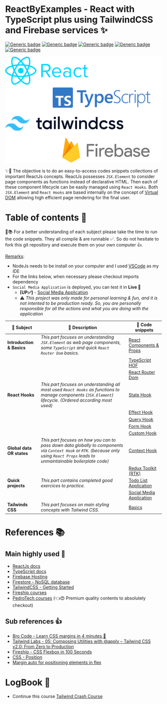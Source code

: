# ReactByExamples - React with TypeScript plus using TailwindCSS and Firebase services ✨

[![Generic badge](https://img.shields.io/badge/ReactJs-18.2-darkblue.svg?style=plastic)](https://reactjs.org/)
[![Generic badge](https://img.shields.io/badge/TypeScript-4.8-blue.svg?style=plastic)](https://www.typescriptlang.org/)
[![Generic badge](https://img.shields.io/badge/TailwindCSS-3.2-lightblue.svg?style=plastic)](https://tailwindcss.com/)
[![Generic badge](https://img.shields.io/badge/Firebase-9.14-yellow.svg?style=plastic)](https://www.npmjs.com/package/firebase)
[![Generic badge](https://img.shields.io/badge/NodeJs-16.18-darkgreen.svg?style=plastic)](https://nodejs.org/en/)

<p align="center">
  <img src="docs/front-img.png" />
</p>

✨👾 The objective is to do an easy-to-access codes snippets collections of important ReactJs concepts. ReactJs possesses `JSX.Element` to consider page components as functions instead of declarative HTML. Then each of these component lifecycle can be easily managed using `React Hooks`. Both `JSX.Element` and `React Hooks` are based internally on the concept of [Virtual DOM](https://reactjs.org/docs/faq-internals.html) allowing high efficient page rendering for the final user.

# Table of contents 📃

🔎📚 For a better understanding of each subject please take the time to run the code snippets.
They all compile & are runnable ✅.
So do not hesitate to fork this git repository and execute them on your own computer 👍.

<ins>Remarks</ins>:

- NodeJs needs to be install on your computer and I used [VSCode](https://code.visualstudio.com/) as my IDE
- For the links below, when necessary please checkout imports dependency
- `Social Media Application` is deployed, you can test it in **Live 🔴**
  - **\[UP✅\]** - [Social Media Application](https://reactbyexamples-87316.web.app/)
  - ⚠️ _This project was only made for personal learning & fun, and it is not intented to be production ready. So, you are personally responsible for all the actions and what you are doing with the application_

| 🔎 Subject                | 📃 Description                                                                                                                                                                       | 👾 Code snippets                                       |
| ------------------------- | ------------------------------------------------------------------------------------------------------------------------------------------------------------------------------------ | ------------------------------------------------------ |
| **Introduction & Basics** | _This part focuses on understanding `JSX.Element` as web page components, some `TypeScript` and quick `React Router Dom` basics._                                                    | [React Components & Props](src/_0_components/App.tsx)  |
|                           |                                                                                                                                                                                      | [TypeScript HOF](src/_1_hofarray_css/App.tsx)          |
|                           |                                                                                                                                                                                      | [React Router Dom](src/_5_router/App.tsx)              |
| **React Hooks**           | _This part focuses on understanding all most used `React Hooks` as functions to manage components (`JSX.Element`) lifecycle. (Ordered according most used)_                          | [State Hook](src/_2_statehook/App.tsx)                 |
|                           |                                                                                                                                                                                      | [Effect Hook](src/_4_effecthook_fetchapi/App.tsx)      |
|                           |                                                                                                                                                                                      | [Query Hook](src/_7_queryhook/App.tsx)                 |
|                           |                                                                                                                                                                                      | [Form Hook](src/_8_formhook/App.tsx)                   |
|                           |                                                                                                                                                                                      | [Custom Hook](src/_9_customhook/App.tsx)               |
| **Global data OR states** | _This part focuses on how you can to pass down data globally to components via `Context Hook` or `RTK`. (because only using `React Props` leads to unmaintainable boilerplate code)_ | [Context Hook](src/_6_contexthook/App.tsx)             |
|                           |                                                                                                                                                                                      | [Redux Toolkit (RTK)](src/_10_reduxtoolkit/App.tsx)    |
| **Quick projects**        | _This part contains completed good exercices to practice._                                                                                                                           | [Todo List Application](src/_3_todolistapp/App.tsx)    |
|                           |                                                                                                                                                                                      | [Social Media Application](src/_11_e2ecrudapp/App.tsx) |
| **Tailwinds CSS**         | _This part focuses on main styling concepts with Tailwind CSS._                                                                                                                      | [Basics](src/_12_tailwindcss_basics/App.tsx)           |

# References 📚

## Main highly used 🤩

- [ReactJs docs](https://reactjs.org/docs/getting-started.html)
- [TypeScript docs](https://www.typescriptlang.org/docs/)
- [Firebase Hosting](https://firebase.google.com/docs/hosting)
- [Firestore - NoSQL database](https://firebase.google.com/docs/firestore)
- [TailwindCSS - Getting Started](https://tailwindcss.com/docs/installation)
- [Fireship courses](https://www.youtube.com/@Fireship)
- [PedroTech courses](https://www.youtube.com/@PedroTechnologies/featured) (👈😍 Premium quality contents to absolutely checkout)

## Sub references 👍

- [Bro Code - Learn CSS margins in 4 minutes 📏](https://youtu.be/2ZlVV0MM1a0)
- [Tailwind Labs - 05: Composing Utilities with @apply – Tailwind CSS v2.0: From Zero to Production](https://youtu.be/TrftauE2Vyk)
- [Fireship - CSS Flexbox in 100 Seconds](https://www.youtube.com/watch?v=K74l26pE4YA)
- [CSS - Position](https://developer.mozilla.org/en-US/docs/Web/CSS/position)
- [Margin auto for positioning elements in flex](https://stackoverflow.com/questions/33924655/position-last-flex-item-at-the-end-of-container)

# LogBook 🚧

- Continue this course [Tailwind Crash Course](https://youtu.be/dFgzHOX84xQ?t=672)
